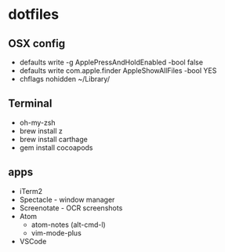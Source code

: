 # dotfiles

## OSX config
- defaults write -g ApplePressAndHoldEnabled -bool false
- defaults write com.apple.finder AppleShowAllFiles -bool YES
- chflags nohidden ~/Library/

## Terminal
- oh-my-zsh
- brew install z
- brew install carthage
- gem install cocoapods

## apps
- iTerm2
- Spectacle - window manager
- Screenotate - OCR screenshots
- Atom
  - atom-notes (alt-cmd-l)
  - vim-mode-plus
- VSCode
